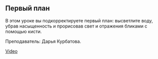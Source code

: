 ## Первый план

В этом уроке вы подкорректируете первый план: высветлите воду, убрав насыщенность и прорисовав свет и отражения бликами с помощью кисти.

Преподаватель: Дарья Курбатова.

[Video](https://player.softculture.cc/embed/online/PSH/PSH_76.19.07_L5-22_Night_Water)